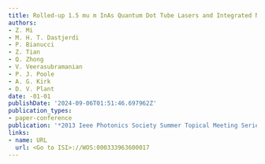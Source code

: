 ```yaml
---
title: Rolled-up 1.5 mu m InAs Quantum Dot Tube Lasers and Integrated Nanophotonic
authors:
- Z. Mi
- M. H. T. Dastjerdi
- P. Bianucci
- Z. Tian
- Q. Zhong
- V. Veerasubramanian
- P. J. Poole
- A. G. Kirk
- D. V. Plant
date: -01-01
publishDate: '2024-09-06T01:51:46.697962Z'
publication_types:
- paper-conference
publication: '*2013 Ieee Photonics Society Summer Topical Meeting Series*'
links:
- name: URL
  url: <Go to ISI>://WOS:000333963600017
---
```

